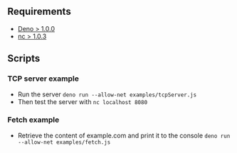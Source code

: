 ## Requirements

- [Deno > 1.0.0](https://deno.land/manual/getting_started/installation)
- [nc > 1.0.3](https://www.npmjs.com/package/nc)

## Scripts

### TCP server example

- Run the server `deno run --allow-net examples/tcpServer.js`
- Then test the server with `nc localhost 8080`

### Fetch example

- Retrieve the content of example.com and print it to the console
  `deno run --allow-net examples/fetch.js`
